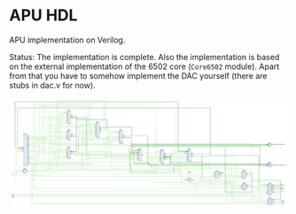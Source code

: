 # APU HDL

APU implementation on Verilog.

Status: The implementation is complete. Also the implementation is based on the external implementation of the 6502 core (`Core6502` module). Apart from that you have to somehow implement the DAC yourself (there are stubs in dac.v for now).

![apu_schematic](/HDL/Design/apu_schematic.png)

